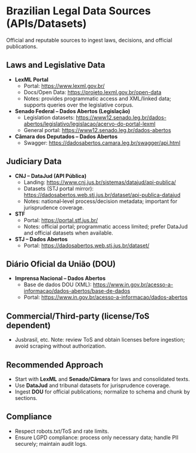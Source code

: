 # Brazilian Legal Data Sources (APIs/Datasets)

Official and reputable sources to ingest laws, decisions, and official publications.

## Laws and Legislative Data
- __LexML Portal__
  - Portal: https://www.lexml.gov.br/
  - Docs/Open Data: https://projeto.lexml.gov.br/open-data
  - Notes: provides programmatic access and XML/linked data; supports queries over the legislative corpus.
- __Senado Federal – Dados Abertos (Legislação)__
  - Legislation datasets: https://www12.senado.leg.br/dados-abertos/legislativo/legislacao/acervo-do-portal-lexml
  - General portal: https://www12.senado.leg.br/dados-abertos
- __Câmara dos Deputados – Dados Abertos__
  - Swagger: https://dadosabertos.camara.leg.br/swagger/api.html

## Judiciary Data
- __CNJ – DataJud (API Pública)__
  - Landing: https://www.cnj.jus.br/sistemas/datajud/api-publica/
  - Datasets (STJ portal mirror): https://dadosabertos.web.stj.jus.br/dataset/api-publica-datajud
  - Notes: national‑level process/decision metadata; important for jurisprudence coverage.
- __STF__
  - Portal: https://portal.stf.jus.br/
  - Notes: official portal; programmatic access limited; prefer DataJud and official datasets when available.
- __STJ – Dados Abertos__
  - Portal: https://dadosabertos.web.stj.jus.br/dataset/

## Diário Oficial da União (DOU)
- __Imprensa Nacional – Dados Abertos__
  - Base de dados DOU (XML): https://www.in.gov.br/acesso-a-informacao/dados-abertos/base-de-dados
  - Portal: https://www.in.gov.br/acesso-a-informacao/dados-abertos

## Commercial/Third‑party (license/ToS dependent)
- Jusbrasil, etc. Note: review ToS and obtain licenses before ingestion; avoid scraping without authorization.

## Recommended Approach
- Start with __LexML__ and __Senado/Câmara__ for laws and consolidated texts.
- Use __DataJud__ and tribunal datasets for jurisprudence coverage.
- Ingest __DOU__ for official publications; normalize to schema and chunk by sections.

## Compliance
- Respect robots.txt/ToS and rate limits.
- Ensure LGPD compliance: process only necessary data; handle PII securely; maintain audit logs.

